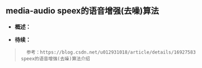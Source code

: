 ## media-audio speex的语音增强(去噪)算法
- **概述：**
>
>
>
>
>
>
>
>
>
>
>
>
>
>
>
>

- **待续：**
>       参考：https://blog.csdn.net/u012931018/article/details/16927583    speex的语音增强(去噪)算法介绍
>
>
>
>
>
>
>
>
>
>
>
>
>
>
>
>
